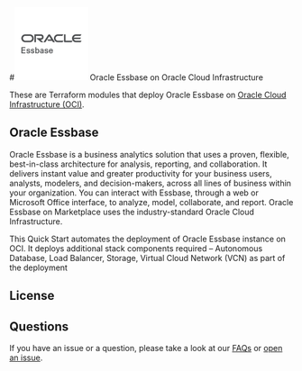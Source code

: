 #![Essbase Logo](./images/oracle-Essbase.png) Oracle Essbase on Oracle Cloud Infrastructure 

These are Terraform modules that deploy Oracle Essbase on [Oracle Cloud Infrastructure (OCI)](https://cloud.oracle.com/en_US/cloud-infrastructure).

## Oracle Essbase

Oracle Essbase is a business analytics solution that uses a proven, flexible, best-in-class architecture for analysis, reporting, and collaboration. It delivers instant value and greater productivity for your business users, analysts, modelers, and decision-makers, across all lines of business within your organization. You can interact with Essbase, through a web or Microsoft Office interface, to analyze, model, collaborate, and report. Oracle Essbase on Marketplace uses the industry-standard Oracle Cloud Infrastructure.

This Quick Start automates the deployment of Oracle Essbase instance on OCI. It deploys additional stack components required – Autonomous Database, Load Balancer, Storage, Virtual Cloud Network (VCN) as part of the deployment

## License

## Questions

If you have an issue or a question, please take a look at our [FAQs](./FAQs.md) or [open an issue](https://github.com/oracle-quickstart/oci-essbase/issues/new).

[oci]: https://cloud.oracle.com/en_US/cloud-infrastructure
[orm]: https://docs.cloud.oracle.com/iaas/Content/ResourceManager/Concepts/resourcemanager.htm
[tf]: https://www.terraform.io

